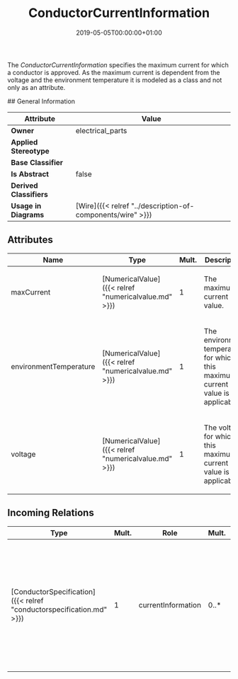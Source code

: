 ﻿---
title: ConductorCurrentInformation
toc: false
type: specs
date: "2019-05-05T00:00:00+01:00"
draft: false
menu_name: vec120

# Prev/next pager order (if `docs_section_pager` enabled in `params.toml`)
weight: 
---
<html>   <head>     </head>   <body>     <p> The <i>ConductorCurrentInformation</i> specifies the maximum current for which a conductor is approved. As the maximum current is dependent from the voltage and the environment temperature it is modeled as a class and not only as an attribute.      </p>    </body> </html> 
## General Information

| Attribute               | Value |
|-------------------------|-------|
| **Owner**               | electrical_parts |
| **Applied Stereotype**  |   |
| **Base Classifier**     |   |
| **Is Abstract**         | false |
| **Derived Classifiers** |   |
| **Usage in Diagrams**   | [Wire]({{< relref "../description-of-components/wire" >}})<br/>  |

## Attributes
|  Name  |  Type  |  Mult.  |  Description  |  Owning Classifier  |
|--------|--------|---------|---------------|--------------|
|maxCurrent | [NumericalValue]({{< relref "numericalvalue.md" >}}) | 1 | <html><body><p>The maximum current value.  </p></body></html> | [ConductorCurrentInformation]({{< relref "conductorcurrentinformation.md" >}}) |
|environmentTemperature | [NumericalValue]({{< relref "numericalvalue.md" >}}) | 1 | <html><body><p>The environment temperature for which this maximum current value is applicable.  </p></body></html> | [ConductorCurrentInformation]({{< relref "conductorcurrentinformation.md" >}}) |
|voltage | [NumericalValue]({{< relref "numericalvalue.md" >}}) | 1 | <html>   <head>     </head>   <body>     <p> The voltage for which this maximum current value is applicable.      </p>    </body> </html>  | [ConductorCurrentInformation]({{< relref "conductorcurrentinformation.md" >}}) |

##  Incoming Relations
|    Type  |   Mult.  |   Role    |   Mult.   |   Description  |
|----------|----------|-----------|-----------|----------------|
| [ConductorSpecification]({{< relref "conductorspecification.md" >}}) | 1 | currentInformation | 0..* | <html>   <head>     </head>   <body>     <p> Specifies the current information of the conductor. These are the maximum currents for which the conductor is approved.       </p>    </body> </html>  |
